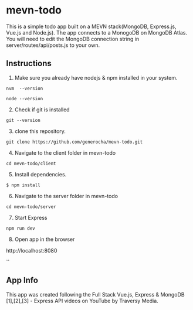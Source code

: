 # mevn-todo
This is a simple todo app built on a MEVN stack(MongoDB, Express.js, Vue.js and Node.js). The app connects to a MonogoDB on MongoDB Atlas. You will need to edit the MongoDB connection string in server/routes/api/posts.js to your own.

## Instructions 
1. Make sure you already have nodejs & npm installed in your system.

`nvm  --version`

`node --version`

2. Check if git is installed

`git --version`

3. clone this repository.

`git clone https://github.com/generocha/mevn-todo.git`

4. Navigate to the client folder in mevn-todo 

`cd mevn-todo/client`

5. Install dependencies. 

`$ npm install`

6. Navigate to the server folder in mevn-todo 

`cd mevn-todo/server`

7. Start Express

`npm run dev`

8. Open app in the browser

http://localhost:8080

``

## App Info

This app was created following the Full Stack Vue.js, Express & MongoDB [1],[2],[3] - Express API videos on YouTube by Traversy Media.

